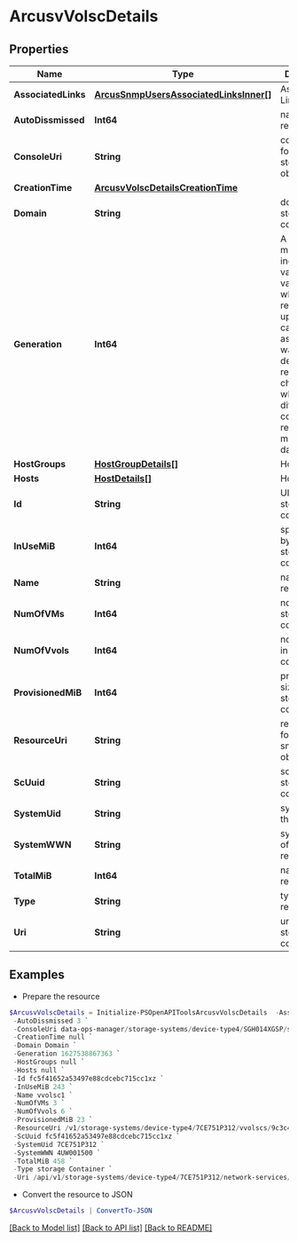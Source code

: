 # ArcusvVolscDetails
## Properties

Name | Type | Description | Notes
------------ | ------------- | ------------- | -------------
**AssociatedLinks** | [**ArcusSnmpUsersAssociatedLinksInner[]**](ArcusSnmpUsersAssociatedLinksInner.md) | Associated Links Details | [optional] 
**AutoDissmissed** | **Int64** | name of the resource | [optional] 
**ConsoleUri** | **String** | consoleUri for detailed storage object | [optional] 
**CreationTime** | [**ArcusvVolscDetailsCreationTime**](ArcusvVolscDetailsCreationTime.md) |  | [optional] 
**Domain** | **String** | domain of the storage container | [optional] 
**Generation** | **Int64** | A monotonically increasing value. This value updates when the resource is updated and can be used as a short way to determine if a resource has changed or which of two different copies of a resource is more up to date. | [optional] 
**HostGroups** | [**HostGroupDetails[]**](HostGroupDetails.md) | Hosts | [optional] 
**Hosts** | [**HostDetails[]**](HostDetails.md) | Hosts | [optional] 
**Id** | **String** | UID of the storage container | [optional] 
**InUseMiB** | **Int64** | space used by the storage container | [optional] 
**Name** | **String** | name of the resource | [optional] 
**NumOfVMs** | **Int64** | no. of VMs in storage container | [optional] 
**NumOfVvols** | **Int64** | no. of vVols in storage container | [optional] 
**ProvisionedMiB** | **Int64** | provisioned size of storage container | [optional] 
**ResourceUri** | **String** | resourceUri for detailed snmpUsers object | [optional] 
**ScUuid** | **String** | sc_uuid of storage container | [optional] 
**SystemUid** | **String** | systemId of the resource | [optional] 
**SystemWWN** | **String** | systemWWN of the resource | [optional] 
**TotalMiB** | **Int64** | name of the resource | [optional] 
**Type** | **String** | type of the resource | [optional] 
**Uri** | **String** | uri for the storage container | [optional] 

## Examples

- Prepare the resource
```powershell
$ArcusvVolscDetails = Initialize-PSOpenAPIToolsArcusvVolscDetails  -AssociatedLinks [{&quot;resourceUri&quot;:&quot;/api/v1/storage-systems/device-type4&quot;,&quot;type&quot;:&quot;systems&quot;}] `
 -AutoDissmissed 3 `
 -ConsoleUri data-ops-manager/storage-systems/device-type4/SGH014XGSP/settings/system-settings `
 -CreationTime null `
 -Domain Domain `
 -Generation 1627538867363 `
 -HostGroups null `
 -Hosts null `
 -Id fc5f41652a53497e88cdcebc715cc1xz `
 -InUseMiB 243 `
 -Name vvolsc1 `
 -NumOfVMs 3 `
 -NumOfVvols 6 `
 -ProvisionedMiB 23 `
 -ResourceUri /v1/storage-systems/device-type4/7CE751P312/vvolscs/9c3c4f29a82fd8d632ff379116fa0b8f `
 -ScUuid fc5f41652a53497e88cdcebc715cc1xz `
 -SystemUid 7CE751P312 `
 -SystemWWN 4UW001500 `
 -TotalMiB 458 `
 -Type storage Container `
 -Uri /api/v1/storage-systems/device-type4/7CE751P312/network-services/vvolscs
```

- Convert the resource to JSON
```powershell
$ArcusvVolscDetails | ConvertTo-JSON
```

[[Back to Model list]](../README.md#documentation-for-models) [[Back to API list]](../README.md#documentation-for-api-endpoints) [[Back to README]](../README.md)

